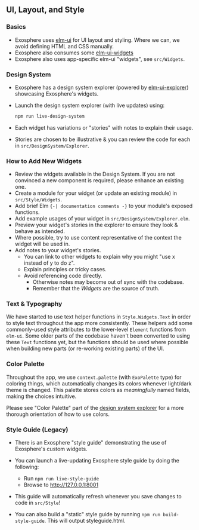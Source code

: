 ## UI, Layout, and Style

### Basics

- Exosphere uses [elm-ui](https://github.com/mdgriffith/elm-ui) for UI layout and styling. Where we can, we avoid defining HTML and CSS manually.
- Exosphere also consumes some [elm-ui-widgets](https://package.elm-lang.org/packages/Orasund/elm-ui-widgets/latest/)
- Exosphere also uses app-specific elm-ui "widgets", see `src/Widgets`.


### Design System

- Exosphere has a design system explorer (powered by [elm-ui-explorer](https://github.com/kalutheo/elm-ui-explorer)) showcasing Exosphere's widgets.
- Launch the design system explorer (with live updates) using:

    ```bash
    npm run live-design-system
    ```

- Each widget has variations or "stories" with notes to explain their usage.
- Stories are chosen to be illustrative & you can review the code for each in `src/DesignSystem/Explorer`.


### How to Add New Widgets

- Review the widgets available in the Design System. If you are not convinced a new component is required, please enhance an existing one.
- Create a module for your widget (or update an existing module) in `src/Style/Widgets`.
- Add brief Elm `{-| documentation comments -}` to your module's exposed functions.
- Add example usages of your widget in `src/DesignSystem/Explorer.elm`.
- Preview your widget's stories in the explorer to ensure they look & behave as intended.
- Where possible, try to use content representative of the context the widget will be used in.
- Add notes to your widget's stories.
    + You can link to other widgets to explain why you might "use x instead of y to do z".
    + Explain principles or tricky cases.
    + Avoid referencing code directly.
        * Otherwise notes may become out of sync with the codebase.
        * Remember that the _Widgets_ are the source of truth.


### Text & Typography

We have started to use text helper functions in `Style.Widgets.Text` in order to style text throughout the app more consistently. These helpers add some commonly-used style attributes to the lower-level `Element` functions from `elm-ui`. Some older parts of the codebase haven't been converted to using these `Text` functions yet, but the functions should be used where possible when building new parts (or re-working existing parts) of the UI.

### Color Palette

Throughout the app, we use `context.palette` (with `ExoPalette` type) for coloring things, which automatically changes its colors whenever light/dark theme is changed. This palette stores colors as *meaningfully* named fields, making the choices intuitive.

Please see "Color Palette" part of the [design system explorer](#design-system) for a more thorough orientation of how to use colors.

### Style Guide (Legacy)

- There is an Exosphere "style guide" demonstrating the use of Exosphere's custom widgets.

- You can launch a live-updating Exosphere style guide by doing the following:
    + Run `npm run live-style-guide`
    + Browse to <http://127.0.0.1:8001>

- This guide will automatically refresh whenever you save changes to code in `src/Style`!

- You can also build a "static" style guide by running `npm run build-style-guide`. This will output styleguide.html.
